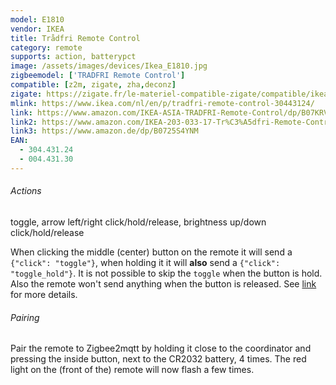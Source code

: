 ```yaml
---
model: E1810
vendor: IKEA
title: Trådfri Remote Control
category: remote
supports: action, batterypct
image: /assets/images/devices/Ikea_E1810.jpg
zigbeemodel: ['TRADFRI Remote Control']
compatible: [z2m, zigate, zha,deconz]
zigate: https://zigate.fr/le-materiel-compatible-zigate/compatible/ikeatradfritlcommande
mlink: https://www.ikea.com/nl/en/p/tradfri-remote-control-30443124/
link: https://www.amazon.com/IKEA-ASIA-TRADFRI-Remote-Control/dp/B07KRVVFT1
link2: https://www.amazon.com/IKEA-203-033-17-Tr%C3%A5dfri-Remote-Control/dp/B07KM1YZWW
link3: https://www.amazon.de/dp/B0725S4YNM
EAN: 
  - 304.431.24
  - 004.431.30
---
```


###### Actions
toggle, arrow left/right click/hold/release, brightness up/down click/hold/release

When clicking the middle (center) button on the remote it will send a `{"click": "toggle"}`, when holding it
it will **also** send a `{"click": "toggle_hold"}`. It is not possible to skip the `toggle` when the button is hold.
Also the remote won't send anything when the button is released. See [link](https://github.com/Koenkk/zigbee2mqtt/issues/2077#issuecomment-538691885) for more details. 

###### Pairing
Pair the remote to Zigbee2mqtt by holding it close to the coordinator and
pressing the inside button, next to the CR2032 battery, 4 times.
The red light on the (front of the) remote will now flash a few times.
